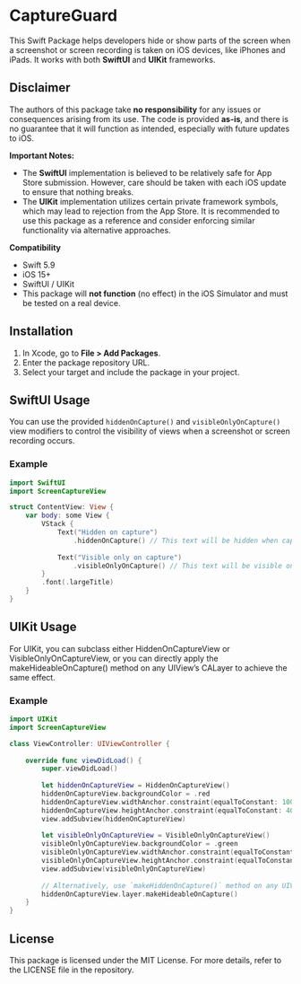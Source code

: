 # CaptureGuard

This Swift Package helps developers hide or show parts of the screen when a screenshot or screen recording is taken on iOS devices, like iPhones and iPads. It works with both **SwiftUI** and **UIKit** frameworks.

## Disclaimer

The authors of this package take **no responsibility** for any issues or consequences arising from its use. The code is provided **as-is**, and there is no guarantee that it will function as intended, especially with future updates to iOS.

**Important Notes:**
- The **SwiftUI** implementation is believed to be relatively safe for App Store submission. However, care should be taken with each iOS update to ensure that nothing breaks.
- The **UIKit** implementation utilizes certain private framework symbols, which may lead to rejection from the App Store. It is recommended to use this package as a reference and consider enforcing similar functionality via alternative approaches.

**Compatibility**

- Swift 5.9
- iOS 15+
- SwiftUI / UIKit
- This package will **not function** (no effect) in the iOS Simulator and must be tested on a real device.

## Installation

1. In Xcode, go to **File > Add Packages**.
2. Enter the package repository URL.
3. Select your target and include the package in your project.

## SwiftUI Usage

You can use the provided `hiddenOnCapture()` and `visibleOnlyOnCapture()` view modifiers to control the visibility of views when a screenshot or screen recording occurs.

### Example

```swift
import SwiftUI
import ScreenCaptureView

struct ContentView: View {
    var body: some View {
        VStack {
            Text("Hidden on capture")
                .hiddenOnCapture() // This text will be hidden when capturing the screen
            
            Text("Visible only on capture")
                .visibleOnlyOnCapture() // This text will be visible only during capture
        }
        .font(.largeTitle)
    }
}
```

## UIKit Usage

For UIKit, you can subclass either HiddenOnCaptureView or VisibleOnlyOnCaptureView, or you can directly apply the makeHideableOnCapture() method on any UIView’s CALayer to achieve the same effect.

### Example

```swift
import UIKit
import ScreenCaptureView

class ViewController: UIViewController {
    
    override func viewDidLoad() {
        super.viewDidLoad()
        
        let hiddenOnCaptureView = HiddenOnCaptureView()
        hiddenOnCaptureView.backgroundColor = .red
        hiddenOnCaptureView.widthAnchor.constraint(equalToConstant: 100).isActive = true
        hiddenOnCaptureView.heightAnchor.constraint(equalToConstant: 40).isActive = true
        view.addSubview(hiddenOnCaptureView)
        
        let visibleOnlyOnCaptureView = VisibleOnlyOnCaptureView()
        visibleOnlyOnCaptureView.backgroundColor = .green
        visibleOnlyOnCaptureView.widthAnchor.constraint(equalToConstant: 100).isActive = true
        visibleOnlyOnCaptureView.heightAnchor.constraint(equalToConstant: 40).isActive = true
        view.addSubview(visibleOnlyOnCaptureView)
        
        // Alternatively, use `makeHiddenOnCapture()` method on any UIView's layer
        hiddenOnCaptureView.layer.makeHideableOnCapture()
    }
}
```

## License

This package is licensed under the MIT License. For more details, refer to the LICENSE file in the repository.